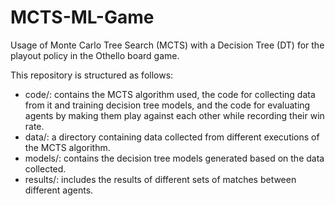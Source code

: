# MCTS-ML-Game

Usage of Monte Carlo Tree Search (MCTS) with a Decision Tree (DT) for the playout policy in the
Othello board game.

This repository is structured as follows:

- code/: contains the MCTS algorithm used, the code for collecting data from it and training
  decision tree models, and the code for evaluating agents by making them play against each other
  while recording their win rate.
- data/: a directory containing data collected from different executions of the MCTS algorithm.
- models/: contains the decision tree models generated based on the data collected.
- results/: includes the results of different sets of matches between different agents.
